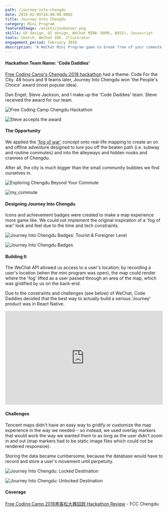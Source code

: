 ```yaml
---
path: /journey-into-chengdu
date: 2019-02-05T16:00:00.000Z
title: Journey Into Chengdu
category: Mini Program
featuredImage: /assets/joubanner.png
skills: UX design, UI design, WeChat MINA (WXML, WXSS), Javascript
tools: Sketch, WeChat IDE, Illustrator
engagement_period: February 2019
description: "A WeChat Mini Program game to break free of your commute and unlock Chengdu. "
---
```

#### Hackathon Team Name: 'Code Daddies'

[Free Coding Camp's Chengdu 2018 hackathon](https://mp.weixin.qq.com/s/x5X7dCA_kdx_tkw4XcniNA) had a theme: Code For the City. 48 hours and 9 teams later, Journey Into Chengdu won 'the People's Choice' award (most popular idea).

Dan Engel, Steve Jackson, and I make up the 'Code Daddies' team. Steve received the award for our team.



![Free Coding Camp Chengdu Hackathon](/assets/journey_1.png "Free Coding Camp Chengdu Hackathon : People's Choice Award")



![Steve accepts the award](/assets/journey_8.jpeg "Steve accepts the award")

#### The Opportunity

We applied the ['fog of war'](https://en.wikipedia.org/wiki/Fog_of_war#In_video_games) concept onto real-life mapping to create an on and offline adventure designed to lure you off the beaten path (i.e. subway and routine commutes) and into the alleyways and hidden nooks and crannies of Chengdu.

After all, the city is much bigger than the small community bubbles we find ourselves in.

![Exploring Chengdu Beyond Your Commute](/assets/journey_3.png "Exploring Chengdu Beyond Your Commute")

![my_commute](/assets/journey_2.png "My Commute")

#### Designing Journey Into Chengdu

Icons and achievement badges were created to make a map experience more game like. We could not implement the original inspiration of a 'fog of war' look and feel due to the time and tech constraints.

![Journey Into Chengdu Badges: Tourist & Foreigner Level](/assets/journey_4.png "Journey Into Chengdu Badges: Tourist & Foreigner Level")

![Journey Into Chengdu Badges](/assets/journey_5.png "Journey Into Chengdu Badges: Panda & Boss Level")

#### Building It

The WeChat API allowed us access to a user's location; by recording a user's location (when the mini program was open), the map could render where the 'fog' lifted as a user passed through an area of the map, which was gridified by us on the back-end.

Due to the constraints and challenges (see below) of WeChat, Code Daddies decided that the best way to actually build a serious 'Journey' product was in React Native.

<iframe width="100%" height="300px" style="margin: 0 auto" src="https://www.youtube.com/embed/jNQcDpv_7ao" frameborder="0" allow="autoplay; encrypted-media" allowfullscreen></iframe>

#### Challenges

Tencent maps didn't have an easy way to gridify or customize the map experience in the way we needed-- so instead, we used overlay markers that would work the way we wanted them to as long as the user didn't zoom in and out (map markers had to be static image files which could not be rendered responsive).

Storing the data became cumbersome, because the database would have to record and store a user's movement until perpetuity.

![Journey Into Chengdu: Locked Destination](/assets/journey_6.png "Journey Into Chengdu: Locked Destination")

![Journey Into Chengdu: Unlocked Destination](/assets/journey_7.png "Journey Into Chengdu: Unlocked Destination")

#### Coverage

<a href="https://mp.weixin.qq.com/s/x5X7dCA_kdx_tkw4XcniNA" target="_blank" rel="noopener">Free Coding Camp 2018黑客松大赛回顾 Hackathon Review</a> - FCC Chengdu